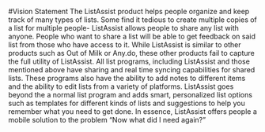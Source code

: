 #Vision Statement
The ListAssist product helps people organize and keep track of many types of lists. Some find it tedious to create multiple copies of a list for multiple people- ListAssist allows people to share any list with anyone. People who want to share a list will be able to get feedback on said list from those who have access to it. While ListAssist is similar to other products such as Out of Milk or Any.do, these other products fail to capture the full utility of ListAssist. All list programs, including ListAssist and those mentioned above have sharing and real time syncing capabilities for shared lists. These programs also have the ability to add notes to different items and the ability to edit lists from a variety of platforms. ListAssist goes beyond the a normal list program and adds smart, personalized list options such as templates for different kinds of lists and suggestions to help you remember what you need to get done. In essence, ListAssist offers people a mobile solution to the problem “Now what did I need again?”
